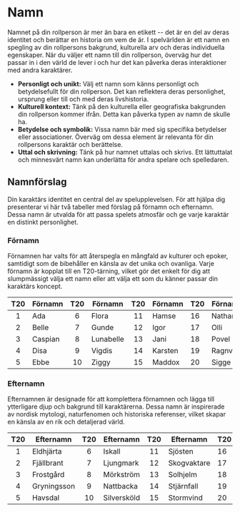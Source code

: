 # Namn

Namnet på din rollperson är mer än bara en etikett -- det är en del av deras identitet och berättar en historia om vem de är. I spelvärlden är ett namn en spegling av din rollpersons bakgrund, kulturella arv och deras individuella egenskaper. När du väljer ett namn till din rollperson, överväg hur det passar in i den värld de lever i och hur det kan påverka deras interaktioner med andra karaktärer.

- **Personligt och unikt:** Välj ett namn som känns personligt och betydelsefullt för din rollperson. Det kan reflektera deras personlighet, ursprung eller till och med deras livshistoria.
- **Kulturell kontext:** Tänk på den kulturella eller geografiska bakgrunden din rollperson kommer ifrån. Detta kan påverka typen av namn de skulle ha.
- **Betydelse och symbolik:** Vissa namn bär med sig specifika betydelser eller associationer. Överväg om dessa element är relevanta för din rollpersons karaktär och berättelse.
- **Uttal och skrivning:** Tänk på hur namnet uttalas och skrivs. Ett lättuttalat och minnesvärt namn kan underlätta för andra spelare och spelledaren.

## Namnförslag

Din karaktärs identitet en central del av spelupplevelsen. För att hjälpa dig presenterar vi här två tabeller med förslag på förnamn och efternamn. Dessa namn är utvalda för att passa spelets atmosfär och ge varje karaktär en distinkt personlighet.

### Förnamn

Förnamnen har valts för att återspegla en mångfald av kulturer och epoker, samtidigt som de bibehåller en känsla av det unika och ovanliga. Varje förnamn är kopplat till en T20-tärning, vilket gör det enkelt för dig att slumpmässigt välja ett namn eller att välja ett som du känner passar din karaktärs koncept.

| **T20** | **Förnamn**    | **T20** | **Förnamn**    | **T20** | **Förnamn**    | **T20** | **Förnamn**    |
|:-------:|----------------|:-------:|----------------|:-------:|----------------|---------|----------------|
| 1   | Ada        | 6   | Flora      | 11  | Hamse      | 16  | Nathanel   |
| 2   | Belle      | 7   | Gunde      | 12  | Igor       | 17  | Olli       |
| 3   | Caspian    | 8   | Lunabelle  | 13  | Jani       | 18  | Povel      |
| 4   | Disa       | 9   | Vigdis     | 14  | Karsten    | 19  | Ragnvald   |
| 5   | Ebbe       | 10  | Ziggy      | 15  | Maddox     | 20  | Sigge      |

### Efternamn

Efternamnen är designade för att komplettera förnamnen och lägga till ytterligare djup och bakgrund till karaktärerna. Dessa namn är inspirerade av nordisk mytologi, naturfenomen och historiska referenser, vilket skapar en känsla av en rik och detaljerad värld.

| **T20** | **Efternamn**    | **T20** | **Efternamn**    | **T20** | **Efternamn**    | **T20** | **Efternamn**    |
|:-------:|------------------|:-------:|------------------|:-------:|------------------|---------|------------------|
| 1   | Eldhjärta    | 6   | Iskall       | 11  | Sjösten      | 16  | Strandberg   |
| 2   | Fjällbrant   | 7   | Ljungmark    | 12  | Skogvaktare  | 17  | Tungsten     |
| 3   | Frostgård    | 8   | Mörkström    | 13  | Solhjelm     | 18  | Varglund     |
| 4   | Gryningsson  | 9   | Nattbacka    | 14  | Stjärnfall   | 19  | Vinterstorm  |
| 5   | Havsdal      | 10  | Silversköld  | 15  | Stormvind    | 20  | Åskvigg      |

